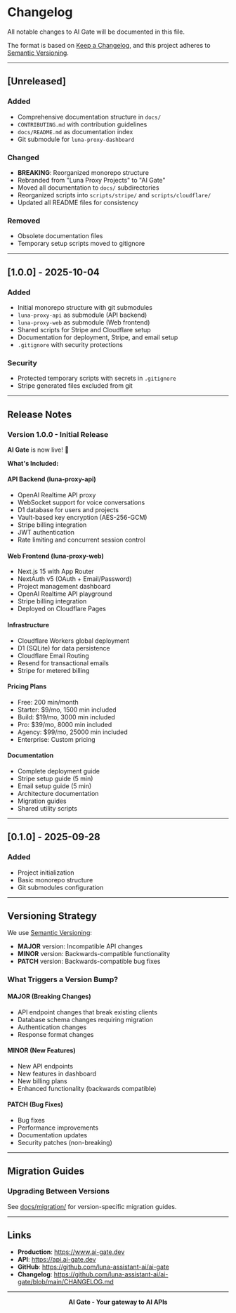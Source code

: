 # Changelog

All notable changes to AI Gate will be documented in this file.

The format is based on [Keep a Changelog](https://keepachangelog.com/en/1.0.0/),
and this project adheres to [Semantic Versioning](https://semver.org/spec/v2.0.0.html).

---

## [Unreleased]

### Added
- Comprehensive documentation structure in `docs/`
- `CONTRIBUTING.md` with contribution guidelines
- `docs/README.md` as documentation index
- Git submodule for `luna-proxy-dashboard`

### Changed
- **BREAKING**: Reorganized monorepo structure
- Rebranded from "Luna Proxy Projects" to "AI Gate"
- Moved all documentation to `docs/` subdirectories
- Reorganized scripts into `scripts/stripe/` and `scripts/cloudflare/`
- Updated all README files for consistency

### Removed
- Obsolete documentation files
- Temporary setup scripts moved to gitignore

---

## [1.0.0] - 2025-10-04

### Added
- Initial monorepo structure with git submodules
- `luna-proxy-api` as submodule (API backend)
- `luna-proxy-web` as submodule (Web frontend)
- Shared scripts for Stripe and Cloudflare setup
- Documentation for deployment, Stripe, and email setup
- `.gitignore` with security protections

### Security
- Protected temporary scripts with secrets in `.gitignore`
- Stripe generated files excluded from git

---

## Release Notes

### Version 1.0.0 - Initial Release

**AI Gate** is now live! 🎉

**What's Included:**

#### API Backend (luna-proxy-api)
- OpenAI Realtime API proxy
- WebSocket support for voice conversations
- D1 database for users and projects
- Vault-based key encryption (AES-256-GCM)
- Stripe billing integration
- JWT authentication
- Rate limiting and concurrent session control

#### Web Frontend (luna-proxy-web)
- Next.js 15 with App Router
- NextAuth v5 (OAuth + Email/Password)
- Project management dashboard
- OpenAI Realtime API playground
- Stripe billing integration
- Deployed on Cloudflare Pages

#### Infrastructure
- Cloudflare Workers global deployment
- D1 (SQLite) for data persistence
- Cloudflare Email Routing
- Resend for transactional emails
- Stripe for metered billing

#### Pricing Plans
- Free: 200 min/month
- Starter: $9/mo, 1500 min included
- Build: $19/mo, 3000 min included
- Pro: $39/mo, 8000 min included
- Agency: $99/mo, 25000 min included
- Enterprise: Custom pricing

#### Documentation
- Complete deployment guide
- Stripe setup guide (5 min)
- Email setup guide (5 min)
- Architecture documentation
- Migration guides
- Shared utility scripts

---

## [0.1.0] - 2025-09-28

### Added
- Project initialization
- Basic monorepo structure
- Git submodules configuration

---

## Versioning Strategy

We use [Semantic Versioning](https://semver.org/):

- **MAJOR** version: Incompatible API changes
- **MINOR** version: Backwards-compatible functionality
- **PATCH** version: Backwards-compatible bug fixes

### What Triggers a Version Bump?

#### MAJOR (Breaking Changes)
- API endpoint changes that break existing clients
- Database schema changes requiring migration
- Authentication changes
- Response format changes

#### MINOR (New Features)
- New API endpoints
- New features in dashboard
- New billing plans
- Enhanced functionality (backwards compatible)

#### PATCH (Bug Fixes)
- Bug fixes
- Performance improvements
- Documentation updates
- Security patches (non-breaking)

---

## Migration Guides

### Upgrading Between Versions

See [docs/migration/](docs/migration/) for version-specific migration guides.

---

## Links

- **Production**: https://www.ai-gate.dev
- **API**: https://api.ai-gate.dev
- **GitHub**: https://github.com/luna-assistant-ai/ai-gate
- **Changelog**: https://github.com/luna-assistant-ai/ai-gate/blob/main/CHANGELOG.md

---

<div align="center">
  <p><strong>AI Gate - Your gateway to AI APIs</strong></p>
</div>
